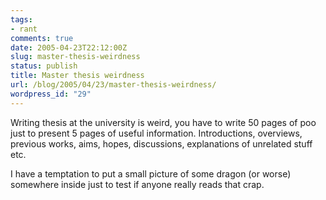 ```yaml
---
tags:
- rant
comments: true
date: 2005-04-23T22:12:00Z
slug: master-thesis-weirdness
status: publish
title: Master thesis weirdness
url: /blog/2005/04/23/master-thesis-weirdness/
wordpress_id: "29"
---
```


Writing thesis at the university is weird, you have to write 50 pages of poo just to present 5 pages of useful information. Introductions, overviews, previous works, aims, hopes, discussions, explanations of unrelated stuff etc.

I have a temptation to put a small picture of some dragon (or worse) somewhere inside just to test if anyone really reads that crap.

